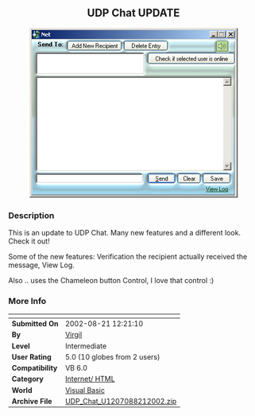 ﻿<div align="center">

## UDP Chat UPDATE

<img src="PIC2002821123148742.jpg">
</div>

### Description

This is an update to UDP Chat. Many new features and a different look. Check it out!

Some of the new features: Verification the recipient actually received the message, View Log.

Also .. uses the Chameleon button Control, I love that control :)
 
### More Info
 


<span>             |<span>
---                |---
**Submitted On**   |2002-08-21 12:21:10
**By**             |[Virgil](https://github.com/Planet-Source-Code/PSCIndex/blob/master/ByAuthor/virgil.md)
**Level**          |Intermediate
**User Rating**    |5.0 (10 globes from 2 users)
**Compatibility**  |VB 6\.0
**Category**       |[Internet/ HTML](https://github.com/Planet-Source-Code/PSCIndex/blob/master/ByCategory/internet-html__1-34.md)
**World**          |[Visual Basic](https://github.com/Planet-Source-Code/PSCIndex/blob/master/ByWorld/visual-basic.md)
**Archive File**   |[UDP\_Chat\_U1207088212002\.zip](https://github.com/Planet-Source-Code/virgil-udp-chat-update__1-38151/archive/master.zip)








